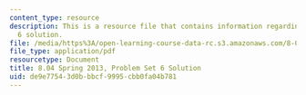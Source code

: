```yaml
---
content_type: resource
description: This is a resource file that contains information regarding problem set
  6 solution.
file: /media/https%3A/open-learning-course-data-rc.s3.amazonaws.com/8-04-quantum-physics-i-spring-2013/de9e77543d0bbbcf9995cbb0fa04b781_MIT8_04S13_ps6_sol.pdf
file_type: application/pdf
resourcetype: Document
title: 8.04 Spring 2013, Problem Set 6 Solution
uid: de9e7754-3d0b-bbcf-9995-cbb0fa04b781
---
```


